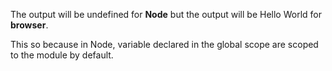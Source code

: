 The output will be undefined for **Node** but
the output will be Hello World for **browser**.

This so because in Node, variable declared in the global scope are scoped to the module by default.